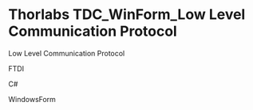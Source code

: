 # Thorlabs TDC_WinForm_Low Level Communication Protocol

Low Level Communication Protocol

FTDI

C#

WindowsForm


<img alt="" src="https://user-images.githubusercontent.com/30459885/41837377-395cd440-7898-11e8-84a4-6e359ae36286.png">

<img alt="" src="https://user-images.githubusercontent.com/30459885/41837592-fabbdcf8-7898-11e8-86fb-0eeb13135c0a.png">

<img alt="" src="https://user-images.githubusercontent.com/30459885/41837775-7575bbc6-7899-11e8-8fa9-3d0a04bf3841.png">

